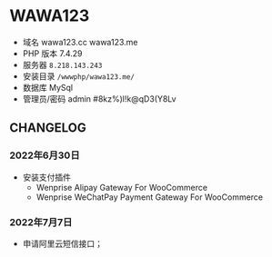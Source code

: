# WAWA123

* 域名 wawa123.cc wawa123.me
* PHP 版本 7.4.29
* 服务器 `8.218.143.243`
* 安装目录 `/wwwphp/wawa123.me/`
* 数据库 MySql
* 管理员/密码 admin #8kz%)l!k@qD3(Y8Lv

## CHANGELOG

### 2022年6月30日

* 安装支付插件
  * Wenprise Alipay Gateway For WooCommerce
  * Wenprise WeChatPay Payment Gateway For WooCommerce

### 2022年7月7日

* 申请阿里云短信接口；